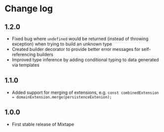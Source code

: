 # Change log

## 1.2.0

* Fixed bug where `undefined` would be returned (instead of throwing exception) when trying to build an unknown type
* Created builder decorator to provide better error messages for self-referencing builders
* Improved type inference by adding conditional typing to data generated via templates

## 1.1.0

* Added support for merging of extensions, e.g. `const combinedExtension = domainExtension.merge(persistenceExtenion);`

## 1.0.0

* First stable release of Mixtape
